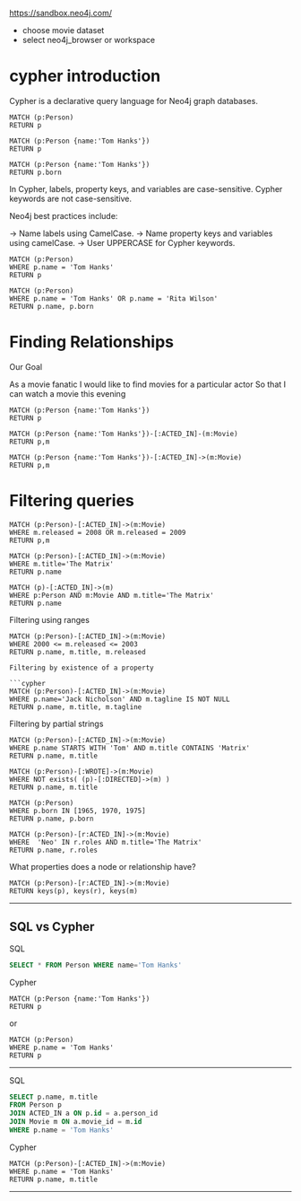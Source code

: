 


https://sandbox.neo4j.com/

- choose movie dataset
- select neo4j_browser or workspace


cypher introduction
===========================

Cypher is a declarative query language for Neo4j graph databases.


```cypher
MATCH (p:Person)
RETURN p
```

```cypher
MATCH (p:Person {name:'Tom Hanks'})
RETURN p
```

```cypher
MATCH (p:Person {name:'Tom Hanks'})
RETURN p.born
```

In Cypher, labels, property keys, and variables are case-sensitive. 
Cypher keywords are not case-sensitive.


Neo4j best practices include:

 -> Name labels using CamelCase.
 -> Name property keys and variables using camelCase.
 -> User UPPERCASE for Cypher keywords.


```cypher
MATCH (p:Person)
WHERE p.name = 'Tom Hanks'
RETURN p
```

```cypher
MATCH (p:Person)
WHERE p.name = 'Tom Hanks' OR p.name = 'Rita Wilson'
RETURN p.name, p.born
```


Finding Relationships
===========================

Our Goal

As a movie fanatic
I would like to find movies for a particular actor
So that I can watch a movie this evening

```cypher
MATCH (p:Person {name:'Tom Hanks'})
RETURN p
```

```cypher
MATCH (p:Person {name:'Tom Hanks'})-[:ACTED_IN]-(m:Movie)
RETURN p,m
```

```cypher
MATCH (p:Person {name:'Tom Hanks'})-[:ACTED_IN]->(m:Movie)
RETURN p,m
```


Filtering queries
===========================

```cypher
MATCH (p:Person)-[:ACTED_IN]->(m:Movie)
WHERE m.released = 2008 OR m.released = 2009
RETURN p,m
```

```cypher
MATCH (p:Person)-[:ACTED_IN]->(m:Movie)
WHERE m.title='The Matrix'
RETURN p.name
```

```cypher
MATCH (p)-[:ACTED_IN]->(m)
WHERE p:Person AND m:Movie AND m.title='The Matrix'
RETURN p.name
```

Filtering using ranges

```cypher
MATCH (p:Person)-[:ACTED_IN]->(m:Movie)
WHERE 2000 <= m.released <= 2003
RETURN p.name, m.title, m.released

Filtering by existence of a property

```cypher
MATCH (p:Person)-[:ACTED_IN]->(m:Movie)
WHERE p.name='Jack Nicholson' AND m.tagline IS NOT NULL
RETURN p.name, m.title, m.tagline
```

Filtering by partial strings

```cypher
MATCH (p:Person)-[:ACTED_IN]->(m:Movie)
WHERE p.name STARTS WITH 'Tom' AND m.title CONTAINS 'Matrix'
RETURN p.name, m.title
```

```cypher
MATCH (p:Person)-[:WROTE]->(m:Movie)
WHERE NOT exists( (p)-[:DIRECTED]->(m) )
RETURN p.name, m.title
```

```cypher
MATCH (p:Person)
WHERE p.born IN [1965, 1970, 1975]
RETURN p.name, p.born
```


```cypher
MATCH (p:Person)-[r:ACTED_IN]->(m:Movie)
WHERE  'Neo' IN r.roles AND m.title='The Matrix'
RETURN p.name, r.roles
```

What properties does a node or relationship have?

```cypher
MATCH (p:Person)-[r:ACTED_IN]->(m:Movie)
RETURN keys(p), keys(r), keys(m)
```



-------------------------------------------------------------
SQL vs Cypher
-------------------------------------------------------------

SQL

```sql
SELECT * FROM Person WHERE name='Tom Hanks'
```

Cypher

```cypher
MATCH (p:Person {name:'Tom Hanks'})
RETURN p
```

or

```cypher
MATCH (p:Person)
WHERE p.name = 'Tom Hanks'
RETURN p
```

-------------------------------------------------------------

SQL

```sql
SELECT p.name, m.title
FROM Person p
JOIN ACTED_IN a ON p.id = a.person_id
JOIN Movie m ON a.movie_id = m.id
WHERE p.name = 'Tom Hanks'
```

Cypher

```cypher
MATCH (p:Person)-[:ACTED_IN]->(m:Movie)
WHERE p.name = 'Tom Hanks'
RETURN p.name, m.title
```

-------------------------------------------------------------
